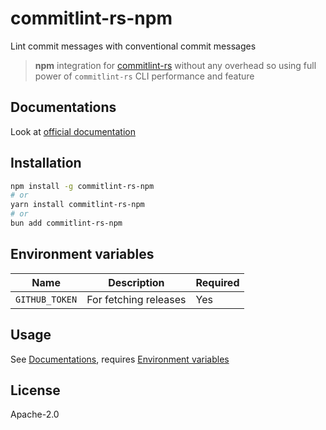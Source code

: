 # commitlint-rs-npm

Lint commit messages with conventional commit messages

> **npm** integration for [commitlint-rs](https://github.com/KeisukeYamashita/commitlint-rs) without any overhead so using full power of `commitlint-rs` CLI performance and feature

## Documentations

Look at [official documentation](https://keisukeyamashita.github.io/commitlint-rs)

## Installation

```sh
npm install -g commitlint-rs-npm
# or
yarn install commitlint-rs-npm
# or
bun add commitlint-rs-npm
```

## Environment variables

| Name           | Description           | Required |
| -------------- | --------------------- | -------- |
| `GITHUB_TOKEN` | For fetching releases | Yes      |

## Usage

See [Documentations](#documentations), requires [Environment variables](#environment-variables)

## License

Apache-2.0
